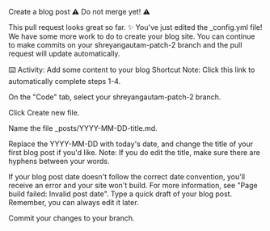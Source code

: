 Create a blog post
⚠️ Do not merge yet! ⚠️

This pull request looks great so far. ✨ You've just edited the _config.yml file! We have some more work to do to create your blog site. You can continue to make commits on your shreyangautam-patch-2 branch and the pull request will update automatically.

⌨️ Activity: Add some content to your blog
Shortcut Note: Click this link to automatically complete steps 1-4.

On the "Code" tab, select your shreyangautam-patch-2 branch.

Click Create new file.

Name the file _posts/YYYY-MM-DD-title.md.

Replace the YYYY-MM-DD with today's date, and change the title of your first blog post if you'd like. Note: If you do edit the title, make sure there are hyphens between your words.

If your blog post date doesn't follow the correct date convention, you'll receive an error and your site won't build. For more information, see "Page build failed: Invalid post date".
Type a quick draft of your blog post. Remember, you can always edit it later.

Commit your changes to your branch.
